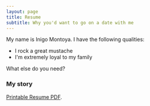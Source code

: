 ```yaml
---
layout: page
title: Resume
subtitle: Why you'd want to go on a date with me
---
```


My name is Inigo Montoya. I have the following qualities:

- I rock a great mustache
- I'm extremely loyal to my family

What else do you need?

### My story

[Printable Resume PDF](https://biancaliebhaber.github.io/Bianca%20Liebhaber%20Resume.pdf).

